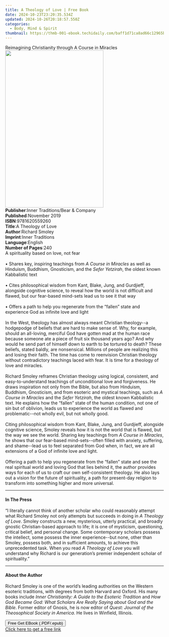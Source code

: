 ```yaml
---
title: A Theology of Love | Free Book
date: 2024-10-23T23:20:35.534Z
updated: 2024-10-26T20:18:57.550Z
categories:
  - Body, Mind & Spirit
thumbnail: https://thmb-001-ebook.techidaily.com/baff1d71ca8ad66c12965b44c0cae291c2c897237ed621a9792535a33ccccf3e.jpg
---
```

<main id="book-container">
  <div class="flex flex-col">
    <div class="book-brief flex-1 py-6 px-4 sm:p-6 md:py-10 md:px-8">
      <!-- brief-->
      <div class="book-brief-main">
        Reimagining Christianity through A Course in Miracles
      </div>
    </div>
    <div
      class="book-meta-info flex-1 grid gap-4 col-start-1 col-end-3 row-start-1 sm:mb-6 sm:grid-cols-4 lg:gap-6 lg:col-start-2 lg:row-end-6 lg:row-span-6 lg:mb-0"
    >
      <div
        class="book-meta-info-left place-content-center mt-4 p-4 text-sm leading-6 col-start-2 col-span-2 dark:text-slate-400"
      >
        <img
          class="w-full h-500 object-cover rounded-lg sm:h-255 sm:col-span-2 lg:col-span-full"
          src="https://img-001-ebook.techidaily.com/6f25333066490b4127ff2d0e8241cf4af6ced810eaadf52b79140b40742e257f.jpg"
          alt=""
          width="312"
          height="500"
        />
      </div>
      <div
        class="book-meta-info-right mt-2 col-start-1 row-start-2 col-span-3 self-center"
      >
        <!-- meta data  -->
        <div class="flex flex-col px-4 md:px-8">
          <div class="flex-1">
            <strong>Publisher</strong>:<span class="px-2"
              >Inner Traditions/Bear &amp; Company</span
            >
          </div>
          <div class="flex-1">
            <strong>Published</strong>:<span class="px-2">November 2019</span>
          </div>
          <div class="flex-1">
            <strong>ISBN</strong>:<span class="px-2">9781620559260</span>
          </div>
          <div class="flex-1">
            <strong>Title</strong>:<span class="px-2">A Theology of Love</span>
          </div>
          <div class="flex-1">
            <strong>Author</strong>:<span class="px-2">Richard Smoley</span>
          </div>
          <div class="flex-1">
            <strong>Imprint</strong>:<span class="px-2">Inner Traditions</span>
          </div>
          <div class="flex-1">
            <strong>Language</strong>:<span class="px-2">English</span>
          </div>
          <div class="flex-1">
            <strong>Number of Pages</strong>:<span class="px-2">240</span>
          </div>
        </div>
      </div>
    </div>
    <div class="book-description flex-1 py-6 px-4 sm:p-6 md:py-10 md:px-8">
      <div class="book-description-main">
        <div accordion-content="" id="description">
          A spirituality based on love, not fear <br /><br />• Shares key,
          inspiring teachings from <i>A Course in Miracles</i> as well as
          Hinduism, Buddhism, Gnosticism, and the <i>Sefer Yetzirah</i>, the
          oldest known Kabbalistic text <br /><br />• Cites philosophical wisdom
          from Kant, Blake, Jung, and Gurdjieff, alongside cognitive science, to
          reveal how the world is not difficult and flawed, but our fear-based
          mind-sets lead us to see it that way <br /><br />• Offers a path to
          help you regenerate from the “fallen” state and experience God as
          infinite love and light <br /><br />In the West, theology has almost
          always meant Christian theology--a hodgepodge of beliefs that are hard
          to make sense of. Why, for example, should an all-loving, merciful God
          have gotten mad at the human race because someone ate a piece of fruit
          six thousand years ago? And why would he send part of himself down to
          earth to be tortured to death? These beliefs, stated baldly, are
          nonsensical. Millions of people are realizing this and losing their
          faith. The time has come to reenvision Christian theology without
          contradictory teachings laced with fear. It is time for a theology of
          love and miracles. <br /><br />Richard Smoley reframes Christian
          theology using logical, consistent, and easy-to-understand teachings
          of unconditional love and forgiveness. He draws inspiration not only
          from the Bible, but also from Hinduism, Buddhism, Gnosticism, and from
          esoteric and mystical teachings, such as
          <i>A Course in Miracles</i> and the <i>Sefer Yetzirah</i>, the oldest
          known Kabbalistic text. He explains how the “fallen” state of the
          human condition, not one of sin but of oblivion, leads us to
          experience the world as flawed and problematic--not wholly evil, but
          not wholly good. <br /><br />Citing philosophical wisdom from Kant,
          Blake, Jung, and Gurdjieff, alongside cognitive science, Smoley
          reveals how it is not the world that is flawed, but the way we see the
          world. Sharing key teachings from <i>A Course in Miracles</i>, he
          shows that our fear-based mind-sets--often filled with anxiety,
          suffering, and shame--lead us to feel separated from God when, in
          fact, we are all extensions of a God of infinite love and light.
          <br /><br />Offering a path to help you regenerate from the “fallen”
          state and see the real spiritual world and loving God that lies behind
          it, the author provides ways for each of us to craft our own
          self-consistent theology. He also lays out a vision for the future of
          spirituality, a path for present-day religion to transform into
          something higher and more universal.
        </div>
        <div class="accordion-fader"></div>
      </div>
    </div>
    <div class="book-excerpts flex-1 py-6 px-4 sm:p-6 md:py-10 md:px-8">
      <!-- excerpts-->
      <div class="book-excerpts-main">
        <hr />
        <h4 class="placeholder placeholder-heading">
          <span>In The Press</span>
        </h4>
        <p>
          “I literally cannot think of another scholar who could reasonably
          attempt what Richard Smoley not only attempts but succeeds in doing in
          <i>A Theology of Love</i>. Smoley constructs a new, mysterious,
          utterly practical, and broadly gnostic Christian-based approach to
          life; it is one of mysticism, questioning, critical belief, and
          personal change. Some contemporary scholars possess the intellect,
          some possess the inner experience--but none, other than Smoley,
          possess both, and in sufficient amounts, to achieve this unprecedented
          task. When you read <i>A Theology of Love</i> you will understand why
          Richard is our generation’s premier independent scholar of
          spirituality.”
        </p>
      </div>
    </div>
    <div class="book-about-author flex-1 py-6 px-4 sm:p-6 md:py-10 md:px-8">
      <!-- about author-->
      <div class="book-main-author-main">
        <hr />
        <h4 class="placeholder placeholder-heading">
          <span>About the Author</span>
        </h4>
        <p>
          Richard Smoley is one of the world’s leading authorities on the
          Western esoteric traditions, with degrees from both Harvard and
          Oxford. His many books include
          <i>Inner Christianity: A Guide to the Esoteric Tradition</i> and
          <i
            >How God Became God: What Scholars Are Really Saying about God and
            the Bible</i
          >. Former editor of Gnosis, he is now editor of
          <i>Quest: Journal of the Theosophical Society in America</i>. He lives
          in Winfield, Illinois.
        </p>
      </div>
    </div>
    <div class="book-free-get flex-1 py-6 px-4 sm:p-6 md:py-10 md:px-8">
      <button
        id="btn-free-get"
        class="bg-blue-500 hover:bg-blue-700 text-white font-bold py-2 px-4 rounded"
      >
        Free Get EBook (.PDF/.epub)
      </button>
      <div id="countdown-display" class="px-2 text-lg mt-2"></div>
      <a
        id="free-link"
        class="hidden bg-blue-500 hover:bg-blue-700 text-white font-bold py-2 px-4 rounded"
        href="https://www.ebooks.com/en-us/book/209645584/a-theology-of-love/richard-smoley/"
        target="_blank"
        >Click here to get a free link</a
      >
    </div>
    <script>
      let countdownTime = 0;
      let countdownInterval = null;
      document
        .getElementById('btn-free-get')
        .addEventListener('click', startCountdown);
      function startCountdown() {
        countdownTime = new Date().getTime() + 60000 * 3;
        countdownInterval = setInterval(updateCountdown, 1000);
        document.getElementById('btn-free-get').disabled = true;
        document
          .getElementById('btn-free-get')
          .classList.add('bg-gray-500', 'cursor-not-allowed');
      }
      function updateCountdown() {
        let currentTime = new Date().getTime();
        let timeLeft = countdownTime - currentTime;
        let secondsLeft = Math.floor(timeLeft / 1000);
        document.getElementById('countdown-display').innerHTML =
          `Remaining time: ${secondsLeft} seconds.`;
        if (secondsLeft <= 0) {
          clearInterval(countdownInterval);
          document.getElementById('btn-free-get').classList.add('hidden');
          document.getElementById('free-link').classList.remove('hidden');
          document.getElementById('countdown-display').innerHTML = '';
        }
      }
    </script>
  </div>
</main>

<ins class="adsbygoogle"
      style="display:block"
      data-ad-client="ca-pub-7571918770474297"
      data-ad-slot="8358498916"
      data-ad-format="auto"
      data-full-width-responsive="true"></ins>
    